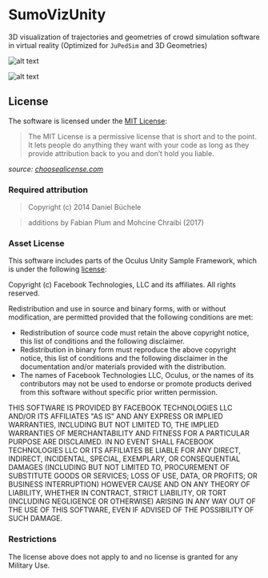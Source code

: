 # SumoVizUnity

3D visualization of trajectories and geometries of crowd simulation software in virtual reality (Optimized for `JuPedSim` and 3D Geometries)

![alt text](https://raw.githubusercontent.com/nachtmarv/SumoVizUnity/master/image_miniature_.jpg "Miniature View of a JPS dataset")

![alt text](https://raw.githubusercontent.com/nachtmarv/SumoVizUnity/master/image_realsize.jpg "Standing in the middle of the simulation")


## License

The software is licensed under the [MIT License](LICENSE.txt):

> The MIT License is a permissive license that is short and to the point. It lets people do anything they want with your code as long as they provide attribution back to you and don’t hold you liable.

*source: [choosealicense.com](http://www.choosealicense.com/)*

### Required attribution
> Copyright (c) 2014 Daniel Büchele

> additions by Fabian Plum and Mohcine Chraibi (2017)

### Asset License
This software includes parts of the Oculus Unity Sample Framework, which is under the following [license](https://raw.githubusercontent.com/nachtmarv/SumoVizUnity/master/Assets/Plugins/Oculus/SampleFramework/license.txt):

Copyright (c) Facebook Technologies, LLC and its affiliates. All rights reserved.

Redistribution and use in source and binary forms, with or without modification,
are permitted provided that the following conditions are met:
* Redistribution of source code must retain the above copyright notice, this 
  list of conditions and the following disclaimer. 
* Redistribution in binary form must reproduce the above copyright notice, this 
  list of conditions and the following disclaimer in the documentation and/or 
  materials provided with the distribution.
* The names of Facebook Technologies LLC, Oculus, or the names of its 
  contributors may not be used to endorse or promote products derived from this 
  software without specific prior written permission.

THIS SOFTWARE IS PROVIDED BY FACEBOOK TECHNOLOGIES LLC AND/OR ITS AFFILIATES "AS IS" 
AND ANY EXPRESS OR IMPLIED WARRANTIES, INCLUDING BUT NOT LIMITED TO, THE IMPLIED 
WARRANTIES OF MERCHANTABILITY AND FITNESS FOR A PARTICULAR PURPOSE ARE DISCLAIMED. 
IN NO EVENT SHALL FACEBOOK TECHNOLOGIES LLC OR ITS AFFILIATES BE LIABLE FOR ANY 
DIRECT, INDIRECT, INCIDENTAL, SPECIAL, EXEMPLARY, OR CONSEQUENTIAL DAMAGES (INCLUDING 
BUT NOT LIMITED TO, PROCUREMENT OF SUBSTITUTE GOODS OR SERVICES; LOSS OF USE, DATA, 
OR PROFITS; OR BUSINESS INTERRUPTION) HOWEVER CAUSE AND ON ANY THEORY OF LIABILITY, 
WHETHER IN CONTRACT, STRICT LIABILITY, OR TORT (INCLUDING NEGLIGENCE OR OTHERWISE) 
ARISING IN ANY WAY OUT OF THE USE OF THIS SOFTWARE, EVEN IF ADVISED OF THE 
POSSIBILITY OF SUCH DAMAGE.


### Restrictions

The license above does not apply to and no license is granted for any Military Use.

